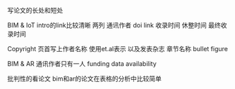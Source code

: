 写论文的长处和短处

BIM & IoT
intro的link比较清晰
两列
通讯作者
doi link
收录时间
休整时间
最终收录时间

Copyright
页首写上作者名称 使用et.al表示 以及发表杂志
章节名称
bullet
figure

BIM & AR
通讯作者只有一人
funding
data availability

批判性的看论文
bim和ar的论文在表格的分析中比较简单
